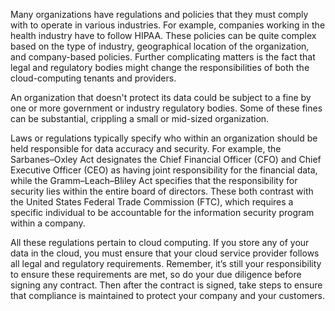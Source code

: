 Many organizations have regulations and policies that they must comply with to operate in various industries. For example, companies working in the health industry have to follow HIPAA. These policies can be quite complex based on the type of industry, geographical location of the organization, and company-based policies. Further complicating matters is the fact that legal and regulatory bodies might change the responsibilities of both the cloud-computing tenants and providers.  

An organization that doesn't protect its data could be subject to a fine by one or more government or industry regulatory bodies. Some of these fines can be substantial, crippling a small or mid-sized organization. 

Laws or regulations typically specify who within an organization should be held responsible for data accuracy and security. For example, the Sarbanes–Oxley Act designates the Chief Financial Officer (CFO) and Chief Executive Officer (CEO) as having joint responsibility for the financial data, while the Gramm–Leach–Bliley Act specifies that the responsibility for security lies within the entire board of directors. These both contrast with the United States Federal Trade Commission (FTC), which requires a specific individual to be accountable for the information security program within a company. 

All these regulations pertain to cloud computing. If you store any of your data in the cloud, you must ensure that your cloud service provider follows all legal and regulatory requirements. Remember, it’s still your responsibility to ensure these requirements are met, so do your due diligence before signing any contract. Then after the contract is signed, take steps to ensure that compliance is maintained to protect your company and your customers. 
